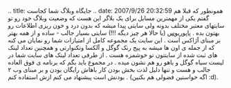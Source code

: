.. title: جایگاه وبلاگ شما کجاست .. date: 2007/9/26 20:32:59
همونطور که قبلا هم گفتم یکی از مهمترین مسایل برای یک بلاگر این هست که
وضعیت وبلاگ خود رو تو سایتهای معتبر مختلف بدونه ولی سایتی پیدا میشه که
بدون درد و خون ریزی اطلاعات رو بهتون بده . [پاپوریوس](http://popuri.us/)
(یا حالا هر چیز دیگه !!!) سایتی بسیار جالب - ساده و از همه بهتر بر مبنای
آژاکس است . این سایت یک مجموعه کامل از امتیازات شما رو نمایان می کنه که
از جمله ی اون ها میشه به پیج رنک گوگل و آلکسا وتکنوارتی و همچنین تعداد
لینک های ثبت شده از سایتتون تو خوشمزه هست . از طرفی تعداد لینک های سایت
شما در لیست سیاه گوگل و یاهو رو هم نشون میده . در مجموع باید بگم که
برنامه ی فوق العاده جالب و هست و تنها دلیل لذت بخش بودن کار باهاش رایگان
بودن و بر مبنای وب ۲ بودنش است پیشنهاد می کنم ازش استفاده کنم . (اگه
خواستین فضولی هم بکنین :d).
